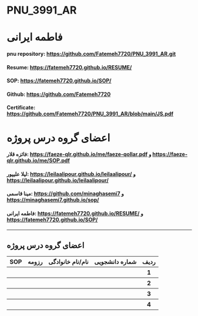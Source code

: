 # PNU_3991_AR
# فاطمه ایرانی
#### pnu repository: https://github.com/Fatemeh7720/PNU_3991_AR.git
#### Resume: https://fatemeh7720.github.io/RESUME/
#### SOP: https://fatemeh7720.github.io/SOP/
#### Github: https://github.com/Fatemeh7720
#### Certificate: https://github.com/Fatemeh7720/PNU_3991_AR/blob/main/JS.pdf
# اعضای گروه درس پروژه
#### فائزه قلار: https://faeze-qlr.github.io/me/faeze-qollar.pdf و  https://faeze-qlr.github.io/me/SOP.pdf
#### لیلا علیپور: https://leilaalipour.github.io/leilaalipour/ و https://leilaalipour.github.io/leilaalipour/
#### مینا قاسمی: https://github.com/minaghasemi7 و https://minaghasemi7.github.io/sop/ 
#### فاطمه ایرانی: https://fatemeh7720.github.io/RESUME/ و https://fatemeh7720.github.io/SOP/
--------------
## اعضای گروه درس پروژه

<table style="width:100%">
  <tr>
    <th >SOP</th>
    <th >رزومه</th>
    <th>نام/نام خانوادگی</th>
    <th>شماره دانشجویی</th>
    <th>ردیف</th>
  </tr>
  <tr>
    <th ></th>
    <th ></th>
    <th></th>
    <th></th>
    <th>1</th>
  </tr>
   <tr>
    <th ></th>
    <th></th>
    <th></th>
    <th ></th>
    <th>2</th>
  </tr>
   <tr>
     <th ></th>
     <th></th>
     <th></th>
    <th ></th>   
    <th>3</th>
  </tr>
   <tr>
    <th ></th>
    <th></th>
    <th></th>
    <th ></th>
    <th>4</th>
  </tr>
</table>
